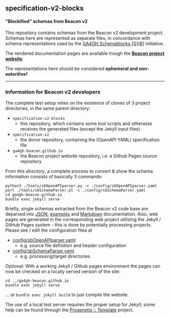 ## specification-v2-blocks
#### "Blockified" schemas from Beacon v2

This repository contains schemas from the Beacon v2 development project. Schemas here are represented as separate files, in concordance with schema representations used by the [GA4GH Schemablocks {S}[B]](https://schemablocks.org/categories/schemas.html) initiative.

The rendered documentation pages are available trough the **[Beacon project website](https://beacon-project.io/tags/v2.html)**.

The representations here should be considered **ephemeral and non-autoritive!**

----

### Information for Beacon v2 developers

The complete test setup relies on the existence of clones of 3 project 
directories, in the same parent directory:

* `specification-v2-blocks`
  - this repository, which contains some tool scripts and otherwise receives the
  generated files (except the Jekyll input files)
* `specification-v2`
  - the donor repository, containing the (OpenAPI YAML) specification file
* `ga4gh-beacon.github.io`
  - the Beacon project website repository, i.e. a Github Pages source repository

From *this directory*, a complete process to convert & show the schema
information consists of basically 3 commands:

```
python3 ./tools/sbOpenAPIparser.py -c ./config/sbOpenAPIparser.yaml
perl ./tools/sbSchemaParser.pl -c ./config/sbSchemaParser.yaml
cd ga4gh-beacon.github.io
bundle exec jekyll serve
```

Briefly, single schemas extracted from the Beacon v2 code base are deparsed into [JSON](./generated/json/), [examples](./generated/examples/) and [Markdown](./generated/doc/) documentation. Also, web pages are generated in the corresponding web project utilizing the Jekyll / GitHub Pages system - this is done by potentially processing projects. Please see / edit the configuration filea at

* [config/sbOpenAPIparser.yaml](./config/sbOpenAPIparser.yaml)
  - e.g. source file definition and header configuration
* [config/sbSchemaParser.yaml](./config/sbSchemaParser.yaml)
  - e.g. processing/target directories

Optional: With a working Jekyll / Github pages environment the pages can now be checked on a locally served version of the site:

```
cd ../ga4gh-beacon.github.io
bundle exec jekyll serve
```
... or `bundle exec jekyll build` to just compile the website.

The use of a local test server requires the proper setup for Jekyll; some help
can be found through the [Progenetix :: Template](https://progenetix.github.io/progenetix-site-template/howto/jekyllinstallation/)
project.
